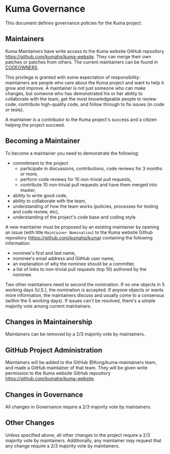 # Kuma Governance

This document defines governance policies for the Kuma project.

## Maintainers

Kuma Maintainers have write access to the Kuma website GitHub repository https://github.com/kumahq/kuma-website.
They can merge their own patches or patches from others. The current maintainers can be found in [CODEOWNERS](./CODEOWNERS).

This privilege is granted with some expectation of responsibility: maintainers are people who care about the Kuma project and want to help it grow and improve. A maintainer is not just someone who can make changes, but someone who has demonstrated his or her ability to collaborate with the team, get the most knowledgeable people to review code, contribute high-quality code, and follow through to fix issues (in code or tests).

A maintainer is a contributor to the Kuma project's success and a citizen helping the project succeed.

## Becoming a Maintainer

To become a maintainer you need to demonstrate the following:

  * commitment to the project
    * participate in discussions, contributions, code reviews for 3 months or more,
    * perform code reviews for 10 non-trivial pull requests,
    * contribute 10 non-trivial pull requests and have them merged into master,
  * ability to write good code,
  * ability to collaborate with the team,
  * understanding of how the team works (policies, processes for testing and code review, etc), 
  * understanding of the project's code base and coding style.

A new maintainer must be proposed by an existing maintainer by opening an issue (with title `Maintainer Nomination`) to the Kuma website Github repository (https://github.com/kumahq/kuma) containing the following information:

  * nominee's first and last name,
  * nominee's email address and GitHub user name,
  * an explanation of why the nominee should be a committer,
  * a list of links to non-trivial pull requests (top 10) authored by the nominee.

Two other maintainers need to second the nomination. If no one objects in 5 working days (U.S.), the nomination is accepted. If anyone objects or wants more information, the maintainers discuss and usually come to a consensus (within the 5 working days). If issues can't be resolved, there's a simple majority vote among current maintainers.

## Changes in Maintainership

Maintainers can be removed by a 2/3 majority vote by maintainers.

## GitHub Project Administration

Maintainers will be added to the GitHub @Kong/kuma-maintainers team, and made a GitHub maintainer of that team.
They will be given write permission to the Kuma website GitHub repository https://github.com/kumahq/kuma-website.

## Changes in Governance

All changes in Governance require a 2/3 majority vote by maintainers.

## Other Changes

Unless specified above, all other changes to the project require a 2/3 majority vote by maintainers.
Additionally, any maintainer may request that any change require a 2/3 majority vote by maintainers.
